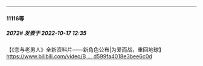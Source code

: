 

*****

####  11116等  
##### 2072#       发表于 2022-10-17 12:35

【《恋与老男人》全新资料片——新角色公布|为爱而战，重回地球】 [https://www.bilibili.com/video/B ... d599fa4018e3bee6c0d](https://www.bilibili.com/video/BV1Be4y1m7WU?share_source=copy_web&amp;vd_source=664b85b35107ad599fa4018e3bee6c0d)

